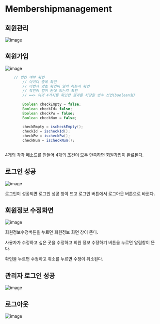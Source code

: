 # Membershipmanagement
## 회원관리 
![image](https://github.com/seokhyun06/Membershipmanagement/assets/122009563/579b9355-f7db-47ed-a8e1-7ec066f5746b)

## 회원가입
![image](https://github.com/seokhyun06/Membershipmanagement/assets/122009563/3d8a51bd-a26c-4f59-a5d2-c15ce919d50d)

```java
    // 빈칸 여부 확인
		// 아이디 중복 확인
		// 비번과 암호 확인이 일치 하는지 확인
		// 학번이 범위 안에 있는지 확인
		// ==> 위의 4가지를 확인한 결과를 저장할 변수 선언(boolean형)
		
		Boolean checkEmpty = false;
		Boolean checkId= false;
		Boolean checkPw = false;
		Boolean checkNum = false;
		
		checkEmpty = ischeckEmpty();
		checkId = ischeckId();
		checkPw = ischeckPw();
		checkNum = ischeckNum();
		
```
4개의 각각 메소드를 만들어 4개의 조건이 모두 만족하면 회원가입이 완료된다.

## 로그인 성공
![image](https://github.com/seokhyun06/Membershipmanagement/assets/122009563/4c347332-5484-4f3f-b5d5-bff698c3fb10)

로그인이 성공되면 로그인 성공 창이 뜨고 로그인 버튼에서 로그아웃 버튼으로 바뀐다.

## 회원정보 수정화면
![image](https://github.com/seokhyun06/Membershipmanagement/assets/122009563/f49d0c5f-4e8c-4583-9532-b13d5c5eba41)

회원정보수정버튼을 누르면 회원정보 화면 창이 뜬다.

사용자가 수정하고 싶은 곳을 수정하고 회원 정보 수정하기 버튼을 누르면 알림창이 뜬다.

확인을 누르면 수정하고 취소를 누르면 수정이 취소된다.

## 관리자 로그인 성공
![image](https://github.com/seokhyun06/Membershipmanagement/assets/122009563/46bf2335-271e-45d0-b536-a3f52e8992f2)

## 로그아웃
![image](https://github.com/seokhyun06/Membershipmanagement/assets/122009563/4bacf8d1-8a55-4123-bbd4-354e2869b644)
